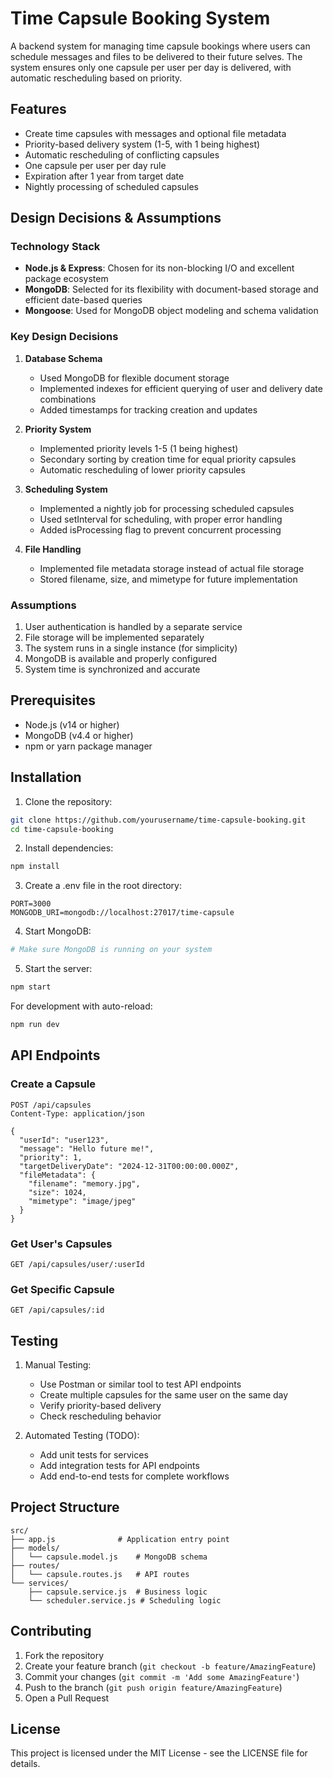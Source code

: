 # Time Capsule Booking System

A backend system for managing time capsule bookings where users can schedule messages and files to be delivered to their future selves. The system ensures only one capsule per user per day is delivered, with automatic rescheduling based on priority.

## Features

- Create time capsules with messages and optional file metadata
- Priority-based delivery system (1-5, with 1 being highest)
- Automatic rescheduling of conflicting capsules
- One capsule per user per day rule
- Expiration after 1 year from target date
- Nightly processing of scheduled capsules

## Design Decisions & Assumptions

### Technology Stack
- **Node.js & Express**: Chosen for its non-blocking I/O and excellent package ecosystem
- **MongoDB**: Selected for its flexibility with document-based storage and efficient date-based queries
- **Mongoose**: Used for MongoDB object modeling and schema validation

### Key Design Decisions

1. **Database Schema**
   - Used MongoDB for flexible document storage
   - Implemented indexes for efficient querying of user and delivery date combinations
   - Added timestamps for tracking creation and updates

2. **Priority System**
   - Implemented priority levels 1-5 (1 being highest)
   - Secondary sorting by creation time for equal priority capsules
   - Automatic rescheduling of lower priority capsules

3. **Scheduling System**
   - Implemented a nightly job for processing scheduled capsules
   - Used setInterval for scheduling, with proper error handling
   - Added isProcessing flag to prevent concurrent processing

4. **File Handling**
   - Implemented file metadata storage instead of actual file storage
   - Stored filename, size, and mimetype for future implementation

### Assumptions

1. User authentication is handled by a separate service
2. File storage will be implemented separately
3. The system runs in a single instance (for simplicity)
4. MongoDB is available and properly configured
5. System time is synchronized and accurate

## Prerequisites

- Node.js (v14 or higher)
- MongoDB (v4.4 or higher)
- npm or yarn package manager

## Installation

1. Clone the repository:
```bash
git clone https://github.com/yourusername/time-capsule-booking.git
cd time-capsule-booking
```

2. Install dependencies:
```bash
npm install
```

3. Create a .env file in the root directory:
```env
PORT=3000
MONGODB_URI=mongodb://localhost:27017/time-capsule
```

4. Start MongoDB:
```bash
# Make sure MongoDB is running on your system
```

5. Start the server:
```bash
npm start
```

For development with auto-reload:
```bash
npm run dev
```

## API Endpoints

### Create a Capsule
```http
POST /api/capsules
Content-Type: application/json

{
  "userId": "user123",
  "message": "Hello future me!",
  "priority": 1,
  "targetDeliveryDate": "2024-12-31T00:00:00.000Z",
  "fileMetadata": {
    "filename": "memory.jpg",
    "size": 1024,
    "mimetype": "image/jpeg"
  }
}
```

### Get User's Capsules
```http
GET /api/capsules/user/:userId
```

### Get Specific Capsule
```http
GET /api/capsules/:id
```

## Testing

1. Manual Testing:
   - Use Postman or similar tool to test API endpoints
   - Create multiple capsules for the same user on the same day
   - Verify priority-based delivery
   - Check rescheduling behavior

2. Automated Testing (TODO):
   - Add unit tests for services
   - Add integration tests for API endpoints
   - Add end-to-end tests for complete workflows

## Project Structure

```
src/
├── app.js              # Application entry point
├── models/
│   └── capsule.model.js    # MongoDB schema
├── routes/
│   └── capsule.routes.js   # API routes
└── services/
    ├── capsule.service.js  # Business logic
    └── scheduler.service.js # Scheduling logic
```

## Contributing

1. Fork the repository
2. Create your feature branch (`git checkout -b feature/AmazingFeature`)
3. Commit your changes (`git commit -m 'Add some AmazingFeature'`)
4. Push to the branch (`git push origin feature/AmazingFeature`)
5. Open a Pull Request

## License

This project is licensed under the MIT License - see the LICENSE file for details.
